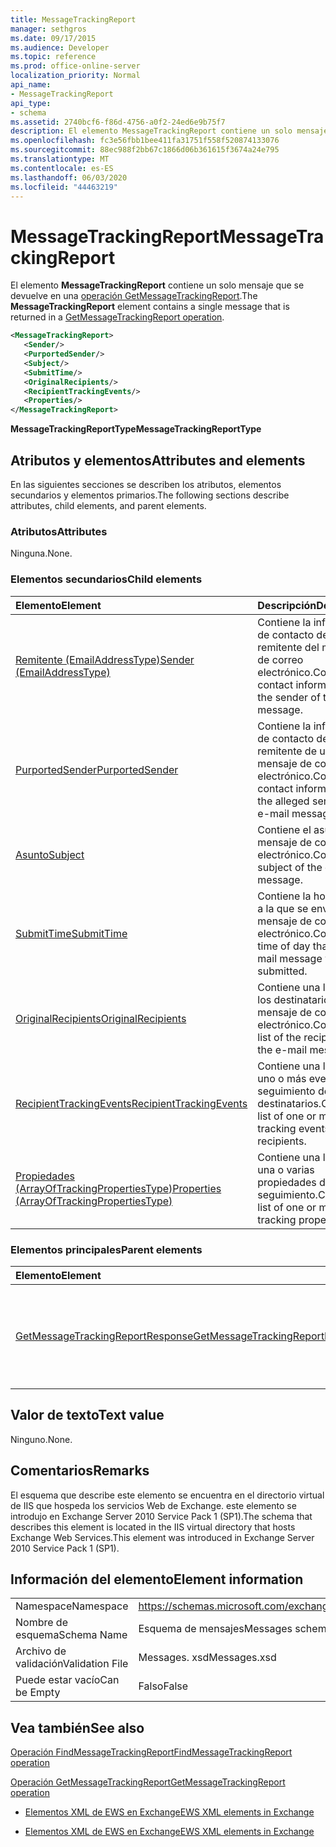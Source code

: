 ```yaml
---
title: MessageTrackingReport
manager: sethgros
ms.date: 09/17/2015
ms.audience: Developer
ms.topic: reference
ms.prod: office-online-server
localization_priority: Normal
api_name:
- MessageTrackingReport
api_type:
- schema
ms.assetid: 2740bcf6-f86d-4756-a0f2-24ed6e9b75f7
description: El elemento MessageTrackingReport contiene un solo mensaje que se devuelve en una operación GetMessageTrackingReport.
ms.openlocfilehash: fc3e56fbb1bee411fa31751f558f520874133076
ms.sourcegitcommit: 88ec988f2bb67c1866d06b361615f3674a24e795
ms.translationtype: MT
ms.contentlocale: es-ES
ms.lasthandoff: 06/03/2020
ms.locfileid: "44463219"
---
```

# <a name="messagetrackingreport"></a><span data-ttu-id="4d847-103">MessageTrackingReport</span><span class="sxs-lookup"><span data-stu-id="4d847-103">MessageTrackingReport</span></span>

<span data-ttu-id="4d847-104">El elemento **MessageTrackingReport** contiene un solo mensaje que se devuelve en una [operación GetMessageTrackingReport](getmessagetrackingreport-operation.md).</span><span class="sxs-lookup"><span data-stu-id="4d847-104">The **MessageTrackingReport** element contains a single message that is returned in a [GetMessageTrackingReport operation](getmessagetrackingreport-operation.md).</span></span>
  
```XML
<MessageTrackingReport>
   <Sender/>
   <PurportedSender/>
   <Subject/>
   <SubmitTime/>
   <OriginalRecipients/>
   <RecipientTrackingEvents/>
   <Properties/>
</MessageTrackingReport>
```

 <span data-ttu-id="4d847-105">**MessageTrackingReportType**</span><span class="sxs-lookup"><span data-stu-id="4d847-105">**MessageTrackingReportType**</span></span>
## <a name="attributes-and-elements"></a><span data-ttu-id="4d847-106">Atributos y elementos</span><span class="sxs-lookup"><span data-stu-id="4d847-106">Attributes and elements</span></span>

<span data-ttu-id="4d847-107">En las siguientes secciones se describen los atributos, elementos secundarios y elementos primarios.</span><span class="sxs-lookup"><span data-stu-id="4d847-107">The following sections describe attributes, child elements, and parent elements.</span></span>
  
### <a name="attributes"></a><span data-ttu-id="4d847-108">Atributos</span><span class="sxs-lookup"><span data-stu-id="4d847-108">Attributes</span></span>

<span data-ttu-id="4d847-109">Ninguna.</span><span class="sxs-lookup"><span data-stu-id="4d847-109">None.</span></span>
  
### <a name="child-elements"></a><span data-ttu-id="4d847-110">Elementos secundarios</span><span class="sxs-lookup"><span data-stu-id="4d847-110">Child elements</span></span>

|<span data-ttu-id="4d847-111">**Elemento**</span><span class="sxs-lookup"><span data-stu-id="4d847-111">**Element**</span></span>|<span data-ttu-id="4d847-112">**Descripción**</span><span class="sxs-lookup"><span data-stu-id="4d847-112">**Description**</span></span>|
|:-----|:-----|
|[<span data-ttu-id="4d847-113">Remitente (EmailAddressType)</span><span class="sxs-lookup"><span data-stu-id="4d847-113">Sender (EmailAddressType)</span></span>](sender-emailaddresstype.md) <br/> |<span data-ttu-id="4d847-114">Contiene la información de contacto del remitente del mensaje de correo electrónico.</span><span class="sxs-lookup"><span data-stu-id="4d847-114">Contains contact information for the sender of the e-mail message.</span></span>  <br/> |
|[<span data-ttu-id="4d847-115">PurportedSender</span><span class="sxs-lookup"><span data-stu-id="4d847-115">PurportedSender</span></span>](purportedsender.md) <br/> |<span data-ttu-id="4d847-116">Contiene la información de contacto del remitente de un mensaje de correo electrónico.</span><span class="sxs-lookup"><span data-stu-id="4d847-116">Contains contact information for the alleged sender of an e-mail message.</span></span>  <br/> |
|[<span data-ttu-id="4d847-117">Asunto</span><span class="sxs-lookup"><span data-stu-id="4d847-117">Subject</span></span>](subject.md) <br/> |<span data-ttu-id="4d847-118">Contiene el asunto del mensaje de correo electrónico.</span><span class="sxs-lookup"><span data-stu-id="4d847-118">Contains the subject of the e-mail message.</span></span>  <br/> |
|[<span data-ttu-id="4d847-119">SubmitTime</span><span class="sxs-lookup"><span data-stu-id="4d847-119">SubmitTime</span></span>](submittime.md) <br/> |<span data-ttu-id="4d847-120">Contiene la hora del día a la que se envió el mensaje de correo electrónico.</span><span class="sxs-lookup"><span data-stu-id="4d847-120">Contains the time of day that the e-mail message was submitted.</span></span>  <br/> |
|[<span data-ttu-id="4d847-121">OriginalRecipients</span><span class="sxs-lookup"><span data-stu-id="4d847-121">OriginalRecipients</span></span>](originalrecipients.md) <br/> |<span data-ttu-id="4d847-122">Contiene una lista de los destinatarios del mensaje de correo electrónico.</span><span class="sxs-lookup"><span data-stu-id="4d847-122">Contains a list of the recipients of the e-mail message.</span></span>  <br/> |
|[<span data-ttu-id="4d847-123">RecipientTrackingEvents</span><span class="sxs-lookup"><span data-stu-id="4d847-123">RecipientTrackingEvents</span></span>](recipienttrackingevents.md) <br/> |<span data-ttu-id="4d847-124">Contiene una lista de uno o más eventos de seguimiento de los destinatarios.</span><span class="sxs-lookup"><span data-stu-id="4d847-124">Contains a list of one or more tracking events for the recipients.</span></span>  <br/> |
|[<span data-ttu-id="4d847-125">Propiedades (ArrayOfTrackingPropertiesType)</span><span class="sxs-lookup"><span data-stu-id="4d847-125">Properties (ArrayOfTrackingPropertiesType)</span></span>](properties-arrayoftrackingpropertiestype.md) <br/> |<span data-ttu-id="4d847-126">Contiene una lista de una o varias propiedades de seguimiento.</span><span class="sxs-lookup"><span data-stu-id="4d847-126">Contains a list of one or more tracking properties.</span></span>  <br/> |
   
### <a name="parent-elements"></a><span data-ttu-id="4d847-127">Elementos principales</span><span class="sxs-lookup"><span data-stu-id="4d847-127">Parent elements</span></span>

|<span data-ttu-id="4d847-128">**Elemento**</span><span class="sxs-lookup"><span data-stu-id="4d847-128">**Element**</span></span>|<span data-ttu-id="4d847-129">**Descripción**</span><span class="sxs-lookup"><span data-stu-id="4d847-129">**Description**</span></span>|
|:-----|:-----|
|[<span data-ttu-id="4d847-130">GetMessageTrackingReportResponse</span><span class="sxs-lookup"><span data-stu-id="4d847-130">GetMessageTrackingReportResponse</span></span>](getmessagetrackingreportresponse.md) <br/> |<span data-ttu-id="4d847-131">Contiene el resultado de una única solicitud de [operación GetMessageTrackingReport](getmessagetrackingreport-operation.md) .</span><span class="sxs-lookup"><span data-stu-id="4d847-131">Contains the result of a single [GetMessageTrackingReport operation](getmessagetrackingreport-operation.md) request.</span></span>  <br/> |
   
## <a name="text-value"></a><span data-ttu-id="4d847-132">Valor de texto</span><span class="sxs-lookup"><span data-stu-id="4d847-132">Text value</span></span>

<span data-ttu-id="4d847-133">Ninguno.</span><span class="sxs-lookup"><span data-stu-id="4d847-133">None.</span></span>
  
## <a name="remarks"></a><span data-ttu-id="4d847-134">Comentarios</span><span class="sxs-lookup"><span data-stu-id="4d847-134">Remarks</span></span>

<span data-ttu-id="4d847-135">El esquema que describe este elemento se encuentra en el directorio virtual de IIS que hospeda los servicios Web de Exchange. este elemento se introdujo en Exchange Server 2010 Service Pack 1 (SP1).</span><span class="sxs-lookup"><span data-stu-id="4d847-135">The schema that describes this element is located in the IIS virtual directory that hosts Exchange Web Services.This element was introduced in Exchange Server 2010 Service Pack 1 (SP1).</span></span>
  
## <a name="element-information"></a><span data-ttu-id="4d847-136">Información del elemento</span><span class="sxs-lookup"><span data-stu-id="4d847-136">Element information</span></span>

|||
|:-----|:-----|
|<span data-ttu-id="4d847-137">Namespace</span><span class="sxs-lookup"><span data-stu-id="4d847-137">Namespace</span></span>  <br/> |https://schemas.microsoft.com/exchange/services/2006/messages  <br/> |
|<span data-ttu-id="4d847-138">Nombre de esquema</span><span class="sxs-lookup"><span data-stu-id="4d847-138">Schema Name</span></span>  <br/> |<span data-ttu-id="4d847-139">Esquema de mensajes</span><span class="sxs-lookup"><span data-stu-id="4d847-139">Messages schema</span></span>  <br/> |
|<span data-ttu-id="4d847-140">Archivo de validación</span><span class="sxs-lookup"><span data-stu-id="4d847-140">Validation File</span></span>  <br/> |<span data-ttu-id="4d847-141">Messages. xsd</span><span class="sxs-lookup"><span data-stu-id="4d847-141">Messages.xsd</span></span>  <br/> |
|<span data-ttu-id="4d847-142">Puede estar vacío</span><span class="sxs-lookup"><span data-stu-id="4d847-142">Can be Empty</span></span>  <br/> |<span data-ttu-id="4d847-143">Falso</span><span class="sxs-lookup"><span data-stu-id="4d847-143">False</span></span>  <br/> |
   
## <a name="see-also"></a><span data-ttu-id="4d847-144">Vea también</span><span class="sxs-lookup"><span data-stu-id="4d847-144">See also</span></span>



[<span data-ttu-id="4d847-145">Operación FindMessageTrackingReport</span><span class="sxs-lookup"><span data-stu-id="4d847-145">FindMessageTrackingReport operation</span></span>](findmessagetrackingreport-operation.md)
  
[<span data-ttu-id="4d847-146">Operación GetMessageTrackingReport</span><span class="sxs-lookup"><span data-stu-id="4d847-146">GetMessageTrackingReport operation</span></span>](getmessagetrackingreport-operation.md)


- [<span data-ttu-id="4d847-147">Elementos XML de EWS en Exchange</span><span class="sxs-lookup"><span data-stu-id="4d847-147">EWS XML elements in Exchange</span></span>](ews-xml-elements-in-exchange.md)
  
- [<span data-ttu-id="4d847-148">Elementos XML de EWS en Exchange</span><span class="sxs-lookup"><span data-stu-id="4d847-148">EWS XML elements in Exchange</span></span>](ews-xml-elements-in-exchange.md)


